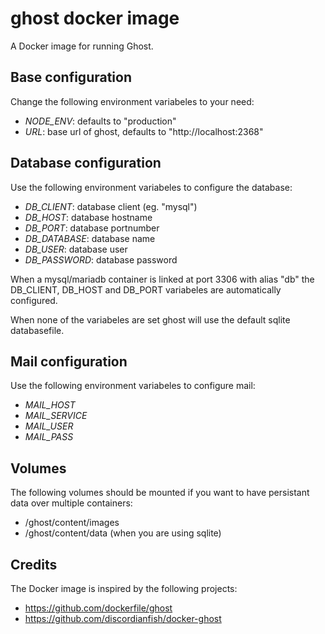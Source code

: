 ghost docker image
==================

A Docker image for running Ghost.

Base configuration
------------------

Change the following environment variabeles to your need:

* *NODE_ENV*: defaults to "production"
* *URL*: base url of ghost, defaults to "http://localhost:2368"

Database configuration
----------------------

Use the following environment variabeles to configure the database:

* *DB_CLIENT*: database client (eg. "mysql")
* *DB_HOST*: database hostname
* *DB_PORT*: database portnumber
* *DB_DATABASE*: database name
* *DB_USER*: database user
* *DB_PASSWORD*: database password

When a mysql/mariadb container is linked at port 3306 with alias "db" the DB_CLIENT, DB_HOST and DB_PORT variabeles 
are automatically configured.

When none of the variabeles are set ghost will use the default sqlite databasefile.

Mail configuration
------------------

Use the following environment variabeles to configure mail:

* *MAIL_HOST*
* *MAIL_SERVICE*
* *MAIL_USER*
* *MAIL_PASS*

Volumes
-------

The following volumes should be mounted if you want to have persistant data over multiple containers:

* /ghost/content/images
* /ghost/content/data (when you are using sqlite)

Credits
-------

The Docker image is inspired by the following projects:

* https://github.com/dockerfile/ghost
* https://github.com/discordianfish/docker-ghost
